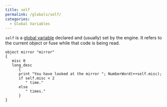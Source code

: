 ```yaml
---
title: self
permalink: /globals/self/
categories: 
  - Global Variables
---
```


`self` is a [global variable](/basics/global/) declared and (usually)
set by the engine. It refers to the current object or fuse while that
code is being read.

    object mirror "mirror"
    {
       misc 0
       long_desc
          {
          print "You have looked at the mirror "; NumberWord(++self.misc);
          if self.misc < 2
             " time."
          else
             " times."
          }
    }
